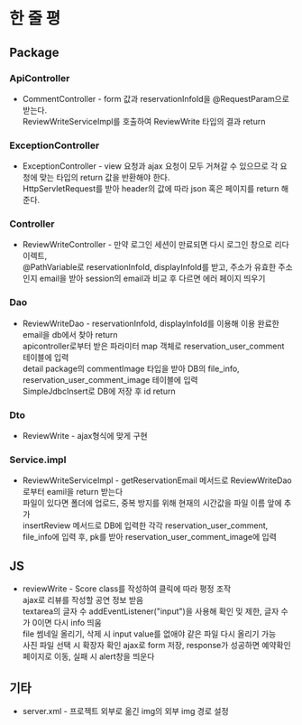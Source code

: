 # 한 줄 평

## Package

### ApiController
  * CommentController - form 값과 reservationInfoId을 @RequestParam으로 받는다.<br>
  ReviewWriteServiceImpl를 호출하여 ReviewWrite 타입의 결과 return
  
### ExceptionController
  * ExceptionController - view 요청과 ajax 요청이 모두 거쳐갈 수 있으므로 각 요청에 맞는 타입의 return 값을 반환해야 한다.<br>
  HttpServletRequest를 받아 header의 값에 따라 json 혹은 페이지를 return 해준다.
  

### Controller
  * ReviewWriteController - 만약 로그인 세션이 만료되면 다시 로그인 창으로 리다이렉트,<br>
  @PathVariable로 reservationInfoId, displayInfoId를 받고, 주소가 유효한 주소인지 email을 받아 session의 email과 비교 후 다르면 에러 페이지 띄우기<br>
  
### Dao
  * ReviewWriteDao - reservationInfoId, displayInfoId를 이용해 이용 완료한 email을 db에서 찾아 return<br>
  apicontroller로부터 받은 파라미터 map 객체로 reservation_user_comment 테이블에 입력<br>
  detail package의 commentImage 타입을 받아 DB의 file_info, reservation_user_comment_image 테이블에 입력<br>
  SimpleJdbcInsert로 DB에 저장 후 id return

### Dto
  * ReviewWrite - ajax형식에 맞게 구현

### Service.impl
  * ReviewWriteServiceImpl - getReservationEmail 메서드로 ReviewWriteDao로부터 eamil을 return 받는다<br>
  파일이 있다면 폴더에 업로드, 중복 방지를 위해 현재의 시간값을 파일 이름 앞에 추가<br>
  insertReview 메서드로 DB에 입력한 각각 reservation_user_comment, file_info에 입력 후, pk를 받아 reservation_user_comment_image에 입력<br>
  


## JS
  * reviewWrite - Score class를 작성하여 클릭에 따라 평정 조작<br>
  ajax로 리뷰를 작성할 공연 정보 받음<br>
  textarea의 글자 수 addEventListener("input")을 사용해 확인 밎 제한, 글자 수가 0이면 다시 info 띄움<br>
  file 썸네일 올리기, 삭제 시 input value를 없애야 같은 파일 다시 올리기 가능<br>
  사진 파일 선택 시 확장자 확인
  ajax로 form 저장, response가 성공하면 예약확인 페이지로 이동, 실패 시 alert창을 띄운다

## 기타
  * server.xml - 프로젝트 외부로 옮긴 img의 외부 img 경로 설정
